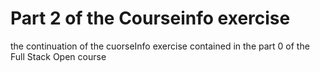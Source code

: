 # Part 2 of the Courseinfo exercise

the continuation of the cuorseInfo exercise contained in the part 0 of the Full Stack Open course
